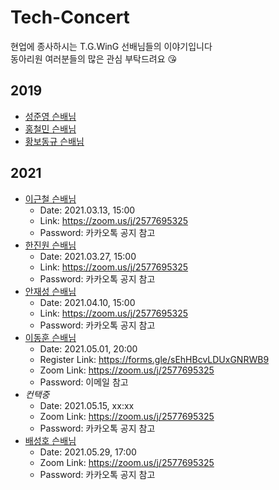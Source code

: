 # Tech-Concert
현업에 종사하시는 T.G.WinG 선배님들의 이야기입니다  
동아리원 여러분들의 많은 관심 부탁드려요 😘

## 2019
- [성준영 슨배님](https://github.com/TG-WinG/Tech-Concert/issues/1)
- [홍철민 슨배님](https://github.com/TG-WinG/Tech-Concert/issues/2)
- [황보동규 슨배님](https://github.com/TG-WinG/Tech-Concert/issues/3)

## 2021
- [이근철 슨배님](https://github.com/TG-WinG/Tech-Concert/issues/4)
  - Date: 2021.03.13, 15:00
  - Link: https://zoom.us/j/2577695325
  - Password: 카카오톡 공지 참고
- [한진원 슨배님](https://github.com/TG-WinG/Tech-Concert/issues/5)
  - Date: 2021.03.27, 15:00
  - Link: https://zoom.us/j/2577695325 
  - Password: 카카오톡 공지 참고
- [안재성 슨배님](https://github.com/TG-WinG/Tech-Concert/issues/6)
  - Date: 2021.04.10, 15:00
  - Link: https://zoom.us/j/2577695325 
  - Password: 카카오톡 공지 참고
- [이동훈 슨배님](https://github.com/TG-WinG/Tech-Concert/issues/7)
  - Date: 2021.05.01, 20:00
  - Register Link: https://forms.gle/sEhHBcvLDUxGNRWB9
  - Zoom Link: https://zoom.us/j/2577695325
  - Password: 이메일 참고
- *컨택중*
  - Date: 2021.05.15, xx:xx
  - Zoom Link: https://zoom.us/j/2577695325
  - Password: 카카오톡 공지 참고
- [배성호 슨배님](https://github.com/TG-WinG/Tech-Concert/issues/8)
  - Date: 2021.05.29, 17:00
  - Zoom Link: https://zoom.us/j/2577695325
  - Password: 카카오톡 공지 참고
